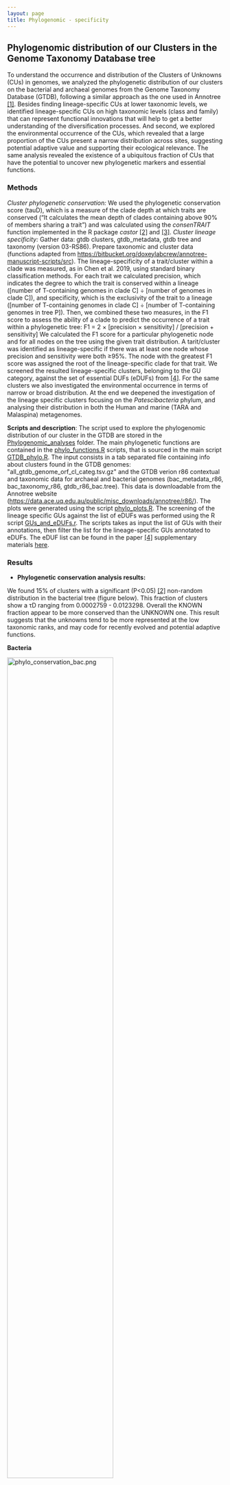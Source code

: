 ```yaml
---
layout: page
title: Phylogenomic - specificity
---
```


<h2 class="section-heading  text-primary">Phylogenomic distribution of our Clusters in the Genome Taxonomy Database tree</h2>

To understand the occurrence and distribution of the Clusters of Unknowns (CUs) in genomes, we analyzed the phylogenetic distribution of our clusters on the bacterial and archaeal genomes from the Genome Taxonomy Database (GTDB), following a similar approach as the one used in Annotree [[1]](#1). Besides finding lineage-specific CUs at lower taxonomic levels, we identified lineage-specific CUs on high taxonomic levels (class and family) that can represent functional innovations that will help to get a better understanding of the diversification processes. And second, we explored the environmental occurrence of the CUs, which revealed that a large proportion of the CUs present a narrow distribution across sites, suggesting potential adaptive value and supporting their ecological relevance. The same analysis revealed the existence of a ubiquitous fraction of CUs that have the potential to uncover new phylogenetic markers and essential functions.

<h3 class="section-heading  text-primary">Methods</h3>

*Cluster phylogenetic conservation:*
We used the phylogenetic conservation score (tauD), which is a measure of the clade depth at which traits are conserved (“It calculates the mean depth of clades containing above 90% of members sharing a trait”) and was calculated using the *consenTRAIT* function implemented in the R package *castor* [[2]](#2) and [[3]](#3).
*Cluster lineage specificity:*
Gather data: gtdb clusters, gtdb_metadata, gtdb tree and taxonomy (version 03-RS86). Prepare taxonomic and cluster data (functions adapted from https://bitbucket.org/doxeylabcrew/annotree-manuscript-scripts/src).
The lineage-specificity of a trait/cluster within a clade was measured, as in Chen et al. 2019, using standard binary classification methods. For each trait we calculated precision, which indicates the degree to which the trait is conserved within a lineage ([number of T-containing genomes in clade C] ÷ [number of genomes in clade C]), and specificity, which is the exclusivity of the trait to a lineage ([number of T-containing genomes in clade C] ÷ [number of T-containing genomes in tree P]). Then, we combined these two measures, in the F1 score to assess the ability of a clade to predict the occurrence of a trait within a phylogenetic tree:
F1 = 2 × [precision × sensitivity] / [precision + sensitivity]
We calculated the F1 score for a particular phylogenetic node and for all nodes on the tree using the given trait distribution.
A tarit/cluster was identified as lineage-specific if there was at least one node whose precision and sensitivity were both ≥95%. The node with the greatest F1 score was assigned the root of the lineage-specific clade for that trait.
We screened the resulted lineage-specific clusters, belonging to the GU category, against the set of essential DUFs (eDUFs) from [[4]](#4). For the same clusters we also investigated the environmental occurrence in terms of narrow or broad distribution. At the end we deepened the investigation of the lineage specific clusters focusing on the *Patescibacteria* phylum, and analysing their distribution in both the Human and marine (TARA and Malaspina) metagenomes.

**Scripts and description**: The script used to explore the phylogenomic distribution of our cluster in the GTDB are stored in the [Phylogenomic_analyses](scripts/Phylogenomic_analyses) folder. The main phylogenetic functions are contained in the [phylo_functions.R](scripts/Phylogenomic_analyses/phylo_functions.R) scripts, that is sourced in the main script [GTDB_phylo.R](scripts/Phylogenomic_analyses/GTDB_phylo.R). The input consists in a tab separated file containing info about clusters found in the GTDB genomes: "all_gtdb_genome_orf_cl_categ.tsv.gz" and the GTDB verion r86 contextual and taxonomic data for archaeal and bacterial genomes (bac_metadata_r86, bac_taxonomy_r86, gtdb_r86_bac.tree). This data is downloadable from the Annotree website (https://data.ace.uq.edu.au/public/misc_downloads/annotree/r86/). The plots were generated using the script [phylo_plots.R](scripts/Phylogenomic_analyses/phylo_plots.R).
The screening of the lineage specific GUs against the list of eDUFs was performed using the R script [GUs_and_eDUFs.r](scripts/Phylogenomic_analyses/GUs_and_eDUFs.r). The scripts takes as input the list of GUs with their annotations, then filter the list for the lineage-specific GUs annotated to eDUFs.
The eDUF list can be found in the paper [[4]](#4) supplementary materials [here](https://mbio.asm.org/highwire/filestream/23865/field_highwire_adjunct_files/5/mbo006131694st1.xls).

<h3 class="section-heading  text-primary">Results</h3>

-   **Phylogenetic conservation analysis results:**

We found 15% of clusters with a significant (P<0.05) [[2]](#2) non-random distribution in the bacterial tree (figure below). This fraction of clusters show a τD ranging from 0.0002759 - 0.0123298. Overall the KNOWN fraction appear to be more conserved than the UNKNOWN one. This result suggests that the unknowns tend to be more represented at the low taxonomic ranks, and may code for recently evolved and potential adaptive functions.

**Bacteria**

<img alt="phylo_conservation_bac.png" src="/img/phylo_conservation_bac.png" width="70%" height="" >

*Phylogenetic conservation analysis. a) proportion of known and unknown clusters with a significant non-random distribution. We observed 15% of clusters with a significant non-random distribution (P<0.05) in the Bacterial phylogeny. b) letter-value plot showing the maximum clade depth (maximum tauD) distribution for the non-randomly distributed clusters of knowns and unknowns. TauD was calculated with consenTRAIT. The maximum tauD is ranging from 0.0003 - 0.012.*

Similar results are observed for the archaea tree.

**Archaea**

<img alt="phylo_conservation_arc.png" src="/img/phylo_conservation_arc.png" width="70%" height="" >

*Phylogenetic conservation analysis. a) proportion of known and unknown clusters with a significant non-random distribution. We observed 15% of clusters with a significant non-random distribution (P<0.05) in the Archaeal phylogeny. b) letter-value plot showing the maximum clade depth (maximum tauD) distribution for the non-randomly distributed clusters of knowns and unknowns. TauD was calculated with consenTRAIT. The maximum tauD is ranging from 0.05 - 0.99.*

-   **Lineage-specificity analysis results:**

Lineage-specific clusters were found at both broad taxonomic levels (e.g. Phylum, Order) and narrow taxonomic levels (e.g. class and family). However, as we can see in Figure 4a, we observe a trend in which lineage-specific protein families increase in frequency from higher (e.g. phylum) to lower (e.g. species) taxonomic levels. At higher resolution we observed a majority of lineage-specific unknowns. This suggests that the diversification process at this high resolution levels is mainly guided by family of unknowns functions, probably with an adaptive potential. Although lineage-specific families are relatively rare at high taxonomic levels, these cases often represent ancient, clade-defining bacterial innovations. We found 36 phylum- and 423 class-specific GUs that can be potential candidates to hypothesize clade diversification.

**Bacteria**

<div class="img_container" style="width:90%; margin:2em auto;">

*Number of lineage specific clusters divided by category for each rank*

| Category | Domain | Phylum | Class | Order | Family |  Genus  | Species |
|:--------:|:------:|:------:|:-----:|:-----:|:------:|:-------:|:-------:|
|    K     |   8    |   24   |  445  | 1,536 | 12,903 | 40,959  | 66,377  |
|   KWP    |   0    |   2    |  19   |  54   |  959   |  8,712  | 33,225  |
|    GU    |   10   |   36   |  423  | 2,378 | 28,197 | 169,885 | 377,760 |
|    EU    |   0    |   1    |   7   |  55   |  599   |  7,080  | 30,488  |

</div>

<img alt="Lineage_spec_bac.png" src="/img/Lineage_spec_bac.png" width="70%" height="" >


<img alt="Lineage_spec_bac_barplot.png" src="/img/Lineage_spec_bac_barplot.png" width="40%" height="" >

*Number of lineage specific clusters at each taxonomic level, divided by cluster categories.*

**Archaea**

*Number of lineage specific clusters divided by category for each rank*

| Category | Domain | Phylum | Class | Order | Family | Genus  | Species |
|:--------:|:------:|:------:|:-----:|:-----:|:------:|:------:|:-------:|
|    K     |   0    |   4    |  16   |  210  | 1,233  | 3,032  |  4,485  |
|   KWP    |   0    |   0    |   0   |   8   |   82   |  413   |  1,753  |
|    GU    |   0    |   1    |  25   |  377  | 2,915  | 12,482 | 18,697  |
|    EU    |   0    |   0    |   0   |   2   |   42   |  494   |  2,305  |

<img alt="Lineage_spec_arc.png" src="/img/Lineage_spec_arc.png" width="70%" height="" >

*Number of lineage specific clusters as a function of the relative evolutionary divergence (RED) in the context of the GTDB bacteria tree.*
<br>
<img alt="Lineage_spec_arc_barplot.png" src="/img/Lineage_spec_arc_barplot.png" width="40%" height="" >

*Number of lineage specific clusters at each taxonomic level, divided by cluster categories.*
<br>

**General analysis panel (Bacteria)**

<img alt="Phylo_analysis_bac.png" src="/img/Phylo_analysis_bac.png" width="80%" height="" >

*a) Number of lineage specific clusters as a function of the relative evolutionary divergence (RED) in the context of the GTDB bacteria tree. b) GTDB bacterial phyla ordered based on the number of clusters of unknowns and clusters of knowns/ratio of CUs and CKs (calculated for each phylum as the sum(total unknown/known ORFs)/sum(all genome-ORFs). The size shows the number of genomes per phyla. The gradient indicates the proportion of MAGs per phylum. (Nuber of MAGs/total number of genomes) c) Phylogenetic tree of GTDB bacterial phyla. We colored in green the phyla enriched in non-classified clusters, and in pink the phyla with a high percentage of MAGs and unknowns. The grey dots represent the number of phylum-specific clusters of unknowns. The branches are colored by the percentage of MAGs per phylum. Around the tree we drew a heatmap showing the proportion of unknowns per phylum.*

We focused on these higher ranks and we investigated the bacterial phyla distribution in the KNOWN and UNKNOWN space. In the above figure, panel b), we observe the GTDB bacterial phyla ordered based on the proportion of clusters of unknowns and clusters of knowns. The size shows the number of genomes per phyla and the gradient indicates the proportion of MAGs per phylum (number of MAGs over the total number of genomes). We observed a positive correlation between the proportion of MAGs and the proportion of unknowns and this again suggests a more environmentally related role for the UNKNOWN fraction. We also observe a group of phyla enriched in “non-classified” data (NC), i.e. singletons of cluster discarded during the validation process, and represented by only one or two MAGs. To gain a more detailed view on these phyla we combined the results from this analysis with the phylum-specific GU clusters on the bacterial phyla tree (in the above figure, panel c)). We found that these phyla enriched in NC are recently discovered/newly proposed phyla derived from metagenomes. Among them we have *Candidatus Coatesbacteria bacterium RBG_13_66_14*, from a sediment metagenome [[5]](#5), *BRC1*, from a deep subsurface aquifer metagenome [[5]](#5)[[6]](#6), and members of the candidate phyla consisting only of UBA genomes are shown in red and have been named *Uncultured Bacterial Phylum 1 to 17* (*UBP1–UBP17*) [[7]](#7). The group of phyla highly enriched in unknowns and represented mainly by MAGs includes yet-uncultured microorganism phyla already seen in different environments, like *Desantibacteria* [[8]](#8), *Eremiobacterota* [[9]](#9), *Margulisbacteria* [[5]](#5) and the superphylum of *Patescibacteria* [[10]](#10). The latter is particularly interesting, since is the newly proposed superphylum encompassing the candidate phyla within the previously called Candidate Phyla Radiation (CPR). *Patescibacteria* is the GTDB phylum most enriched in unknowns, and contains two phylum-specific GUs. We decided to focus on this phylum and to use it to prove how we can now from a genomic context go back to the metagenomes and hence the environment.

**_Patescibacteria_ example**

We investigated the distribution in the human and marine (TARA and Malaspina) metagenomes of all the clusters lineage specific inside the *Patescibacteria* phylum (Figure below). We then chose to have a closer look at the class of *Gracilibacteria*, which shows to be present in both human and marine environment.
*Gracilibacteria* are particularly poorly understood microorganisms, due mostly to undersampling and the incompleteness of the available genomes. The first genome was retrieved in a hydrothermal vent environment in the deep sea ([[10]](#10). Was then also identified in an oil degrading community [[10]](#10)[[11]](#11) and as a part of the oral microbiome [[12]](#12). As shown in the figure below, panel b), we found both known and unknown lineage-specific clusters in this class, distributed in both human and marine metagenomes. We observe 3 clusters of unknowns only seen in the HMP, they could represent a nice target for human-health study, since *Gracilibacteria* was found enriched in healthy individuals. There are then lineage-specific clusters of knowns and unknowns only specific to the marine environment. In general these data can now lead to the generation of hypotheses and open the way for further/new investigations.
In the context of this paper we want to use the example of *Gracilibacteria* to show the potential of our approach, which brings/leads to a unification of the KNOWN and UNKNOWN functional space and it can be used indifferently to explore both metagenomic and genomic data.

<img alt="Phylo_analysis_bac_patesci.png" src="/img/Phylo_analysis_bac_patesci.png" width="80%" height="" >

*Patescibacteria metagenomic lineage specific clusters. a) Phylogenetic tree of Patescibacteria genera, grouped/colored by classes. The heatmaps around the tree show the proportion of lineage specific cluster of knowns and unknowns in the metagenomes from TARA, Malaspina and the HMP. b) Metagenomic lineage specific clusters in the class of Gracilibacteria.*

<br>
<br>

**General analysis panel (Archaea)**

<img alt="Phylo_analysis_arc.png" src="/img/Phylo_analysis_arc.png" width="80%" height="" >

*a) Number of lineage specific clusters as a function of the relative evolutionary divergence (RED) in the context of the GTDB archaea tree. b) GTDB archaeal phyla ordered based on the number of clusters of unknowns and clusters of knowns/ratio of CUs and CKs (calculated for each phylum as the sum(total unknown/known ORFs)/sum(all genome-ORFs). The size shows the number of genomes per phyla. The gradient indicates the proportion of MAGs per phylum. (Nuber of MAGs/total number of genomes) c) Phylogenetic tree of GTDB archaea phyla. We colored in green the phyla enriched in non-classified clusters, and in pink the phyla with a high percentage of MAGs and unknowns. The grey dots represent the number of phylum-specific clusters of unknowns. The branches are colored by the percentage of MAGs per phylum. Around the tree we drew a heatmap showing the proportion of unknowns per phylum.*

<br>
<br>

* * *

<h4 class="section-heading  text-primary">References</h4>

<a name="1"></a>[1] Chen, Han; Parks, Donovan H; Hug, Laura A; Doxey, Andrew C, "AnnoTree: visualization and exploration of a functionally annotated microbial tree of life". Nucleic Acids Research, 2019.
<a name="2"></a>[2] Martiny, Adam C., Kathleen Treseder, and Gordon Pusch. 2013. “Phylogenetic Conservatism of Functional Traits in Microorganisms.” The ISME Journal 7 (4): 830–38.
<a name="3"></a>[3] Louca, Stilianos, and Michael Doebeli. 2018. “Efficient Comparative Phylogenetics on Large Trees.” Bioinformatics  34 (6): 1053–55.
<a name="4"></a>[4] Goodacre, Norman F., Dietlind L. Gerloff, and Peter Uetz. 2013. “Protein Domains of Unknown Function Are Essential in Bacteria.” mBio 5 (1): e00744–13.
<a name="5"></a>[5] Anantharaman, Karthik, Christopher T. Brown, Laura A. Hug, Itai Sharon, Cindy J. Castelle, Alexander J. Probst, Brian C. Thomas, et al. 2016. “Thousands of Microbial Genomes Shed Light on Interconnected Biogeochemical Processes in an Aquifer System.” Nature Communications 7 (October): 13219.
<a name="6"></a>[6] Kadnikov, Vitaly V., Andrey V. Mardanov, Alexey V. Beletsky, Andrey L. Rakitin, Yulia A. Frank, Olga V. Karnachuk, and Nikolai V. Ravin. 2019. “Phylogeny and Physiology of Candidate Phylum BRC1 Inferred from the First Complete Metagenome-Assembled Genome Obtained from Deep Subsurface Aquifer.” Systematic and Applied Microbiology 42 (1): 67–76.
<a name="7"></a>[7] Parks, Donovan H., Christian Rinke, Maria Chuvochina, Pierre-Alain Chaumeil, Ben J. Woodcroft, Paul N. Evans, Philip Hugenholtz, and Gene W. Tyson. 2017. “Recovery of Nearly 8,000 Metagenome-Assembled Genomes Substantially Expands the Tree of Life.” Nature Microbiology 2 (11): 1533–42.
<a name="8"></a>[8] Probst, Alexander J., Cindy J. Castelle, Andrea Singh, Christopher T. Brown, Karthik Anantharaman, Itai Sharon, Laura A. Hug, et al. 2017. “Genomic Resolution of a Cold Subsurface Aquifer Community Provides Metabolic Insights for Novel Microbes Adapted to High CO2 Concentrations.” Environmental Microbiology 19 (2): 459–74.
<a name="9"></a>[9] Ji, Mukan, Chris Greening, Inka Vanwonterghem, Carlo R. Carere, Sean K. Bay, Jason A. Steen, Kate Montgomery, et al. 2017. “Atmospheric Trace Gases Support Primary Production in Antarctic Desert Surface Soil.” Nature 552 (7685): 400–403.
<a name="10"></a>[10] Rinke, Christian, Patrick Schwientek, Alexander Sczyrba, Natalia N. Ivanova, Iain J. Anderson, Jan-Fang Cheng, Aaron Darling, et al. 2013. “Insights into the Phylogeny and Coding Potential of Microbial Dark Matter.” Nature 499 (7459): 431–37.
<a name="11"></a>[11] Sieber, Christian M. K., Blair G. Paul, Cindy J. Castelle, Ping Hu, Susannah G. Tringe, David L. Valentine, Gary L. Andersen, and Jillian F. Banfield. 2019. “Unusual Metabolism and Hypervariation in the Genome of a Gracilibacteria (BD1-5) from an Oil Degrading Community.” bioRxiv. https://doi.org/10.1101/595074.
<a name="12"></a>[12] Espinoza, Josh L., Derek M. Harkins, Manolito Torralba, Andres Gomez, Sarah K. Highlander, Marcus B. Jones, Pamela Leong, et al. 2018. “Supragingival Plaque Microbiome Ecology and Functional Potential in the Context of Health and Disease.” mBio 9 (6).

